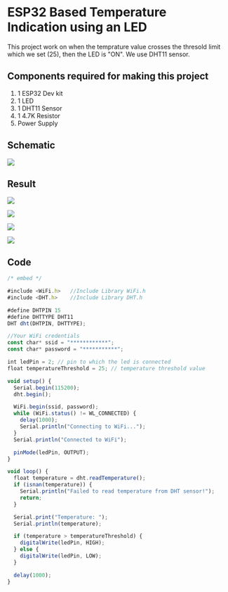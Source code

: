 
# ESP32 Based Temperature Indication using an LED

This project work on when the temprature value crosses the thresold limit which we set (25), then the LED is "ON". We use DHT11 sensor.



## Components required for making this project


1. 1 ESP32 Dev kit
2. 1 LED
3. 1 DHT11 Sensor
4. 1 4.7K Resistor
5. Power Supply 




## Schematic 

<img src="https://firebasestorage.googleapis.com/v0/b/esp32-temp-indicator.appspot.com/o/schematic.PNG?alt=media&token=370718b6-3ec2-47f0-af1c-cd0009cbfbda"></img>

## Result

<img src="https://firebasestorage.googleapis.com/v0/b/esp32-temp-indicator.appspot.com/o/Img4.jpeg?alt=media&token=d3819ef9-109a-4ecb-816b-d31f372b1423"></img>

<img src="https://firebasestorage.googleapis.com/v0/b/esp32-temp-indicator.appspot.com/o/Img1.jpeg?alt=media&token=c97011a8-fa8f-4727-9a05-0fdfa2e015b9"></img>

<img src="https://firebasestorage.googleapis.com/v0/b/esp32-temp-indicator.appspot.com/o/Img3.jpeg?alt=media&token=797c55c8-9fe9-452c-a3ff-fb957b74c928"></img>

<img src="https://firebasestorage.googleapis.com/v0/b/esp32-temp-indicator.appspot.com/o/Img2.jpeg?alt=media&token=ea925b81-c11a-4df3-a456-c8fcc991c12f"></img>









## Code 

```javascript
/* embed */

#include <WiFi.h>   //Include Library WiFi.h
#include <DHT.h>    //Include Library DHT.h

#define DHTPIN 15
#define DHTTYPE DHT11
DHT dht(DHTPIN, DHTTYPE);

//Your WiFi credentials
const char* ssid = "************";
const char* password = "***********";

int ledPin = 2; // pin to which the led is connected
float temperatureThreshold = 25; // temperature threshold value

void setup() {
  Serial.begin(115200);
  dht.begin();

  WiFi.begin(ssid, password);
  while (WiFi.status() != WL_CONNECTED) {
    delay(1000);
    Serial.println("Connecting to WiFi...");
  }
  Serial.println("Connected to WiFi");

  pinMode(ledPin, OUTPUT);
}

void loop() {
  float temperature = dht.readTemperature();
  if (isnan(temperature)) {
    Serial.println("Failed to read temperature from DHT sensor!");
    return;
  }

  Serial.print("Temperature: ");
  Serial.println(temperature);

  if (temperature > temperatureThreshold) {
    digitalWrite(ledPin, HIGH);
  } else {
    digitalWrite(ledPin, LOW);
  }

  delay(1000);
}

